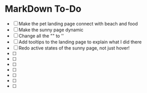 # MarkDown To-Do

- [ ] Make the pet landing page connect with beach and food 
- [ ] Make the sunny page dynamic
- [ ] Change all the "" to ''
- [ ] Add tooltips to the landing page to explain what I did there
- [ ] Redo active states of the sunny page, not just hover! 
- [ ] 
- [ ] 
- [ ] 
- [ ] 
- [ ] 
- [ ] 
- [ ] 
